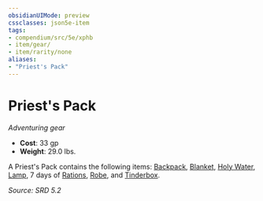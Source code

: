 ```yaml
---
obsidianUIMode: preview
cssclasses: json5e-item
tags:
- compendium/src/5e/xphb
- item/gear/
- item/rarity/none
aliases: 
- "Priest's Pack"
---
```

# Priest's Pack
*Adventuring gear*  

- **Cost**: 33 gp
- **Weight**: 29.0 lbs.

A Priest's Pack contains the following items: [Backpack](compendium/items/backpack-xphb.md), [Blanket](compendium/items/blanket-xphb.md), [Holy Water](compendium/items/holy-water-xphb.md), [Lamp](compendium/items/lamp-xphb.md), 7 days of [Rations](compendium/items/rations-xphb.md), [Robe](compendium/items/robe-xphb.md), and [Tinderbox](compendium/items/tinderbox-xphb.md).

*Source: SRD 5.2*